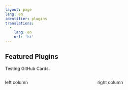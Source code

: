 ```yaml
---
layout: page
lang: en
identifier: plugins
translations:
  -
    lang: en
    url: 'hi'
---
```


## Featured Plugins

Testing GitHub Cards.

<style type="text/css">
#wrap {
   width:600px;
   margin:0 auto;
}
#left_col {
   float:left;
   width:300px;
}
#right_col {
   float:right;
   width:300px;
}
</style>

<div id="wrap">
    <div id="left_col">
    <p> left column </p>
        <div class="github-card" data-github="discourse/discourse-solved" data-width="400" data-height="" data-theme="medium"></div>
<script src="//cdn.jsdelivr.net/github-cards/latest/widget.js"></script>

<div class="github-card" data-github="discourse/discourse-akismet" data-width="400" data-height="" data-theme="medium"></div>
<script src="//cdn.jsdelivr.net/github-cards/latest/widget.js"></script>
    </div>
    <div id="right_col">
    <p>right column</p>
        <div class="github-card" data-github="gdpelican/babble" data-width="400" data-height="" data-theme="medium"></div>
<script src="//cdn.jsdelivr.net/github-cards/latest/widget.js"></script>
    </div>
</div>
